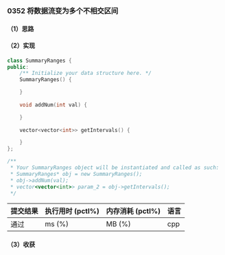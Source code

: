 ### 0352 将数据流变为多个不相交区间

#### （1）思路

#### （2）实现

```cpp
class SummaryRanges {
public:
    /** Initialize your data structure here. */
    SummaryRanges() {

    }
    
    void addNum(int val) {

    }
    
    vector<vector<int>> getIntervals() {

    }
};

/**
 * Your SummaryRanges object will be instantiated and called as such:
 * SummaryRanges* obj = new SummaryRanges();
 * obj->addNum(val);
 * vector<vector<int>> param_2 = obj->getIntervals();
 */
```

| 提交结果 | 执行用时 (pctl%) | 内存消耗 (pctl%) | 语言 |
|:---------|:-----------------|:-----------------|:-----|
| 通过     |  ms (%)   |  MB (%)  | cpp  |

#### （3）收获
